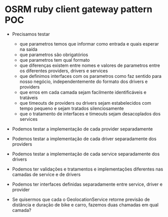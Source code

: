 # OSRM ruby client gateway pattern POC

- Precisamos testar
  - que parametros temos que informar como entrada e quais esperar na saída
  - que parametros são obrigatórios
  - que parametros tem qual formato
  - que diferenças existem entre nomes e valores de parametros entre os diferentes providers, drivers e services
  - que definimos interfaces com os parametros como faz sentido para nosso negócio, independentemente do formato dos drivers e providers
  - que erros em cada camada sejam facilmente identificáveis e tratáveis
  - que timeouts de providers ou drivers sejam estabelecidos com tempo pequeno e sejam tratados silenciosamente
  - que o tratamento de interfaces e timeouts sejam desacoplados dos services

- Podemos testar a implementação de cada provider separadamente
- Podemos testar a implementação de cada driver separadamente dos providers
- Podemos testar a implementação de cada service separadamente dos drivers
- Podemos ter validações e tratamentos e implementações diferentes nas camadas de service e de drivers
- Podemos ter interfaces definidas separadamente entre service, driver e provider

- Se quisermos que cada o GeolocationService retorne previsão de distância e duração de bike e carro, fazemos duas chamadas em qual camada?